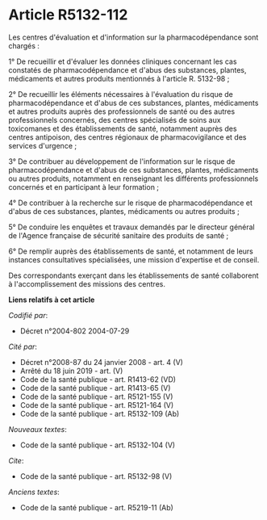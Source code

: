 # Article R5132-112

Les centres d'évaluation et d'information sur la pharmacodépendance sont chargés :

1° De recueillir et d'évaluer les données cliniques concernant les cas constatés de pharmacodépendance et d'abus des
substances, plantes, médicaments et autres produits mentionnés à l'article R. 5132-98 ;

2° De recueillir les éléments nécessaires à l'évaluation du risque de pharmacodépendance et d'abus de ces substances,
plantes, médicaments et autres produits auprès des professionnels de santé ou des autres professionnels concernés, des
centres spécialisés de soins aux toxicomanes et des établissements de santé, notamment auprès des centres antipoison, des
centres régionaux de pharmacovigilance et des services d'urgence ;

3° De contribuer au développement de l'information sur le risque de pharmacodépendance et d'abus de ces substances, plantes,
médicaments ou autres produits, notamment en renseignant les différents professionnels concernés et en participant à leur
formation ;

4° De contribuer à la recherche sur le risque de pharmacodépendance et d'abus de ces substances, plantes, médicaments ou
autres produits ;

5° De conduire les enquêtes et travaux demandés par le directeur général de l'Agence française de sécurité sanitaire des
produits de santé ;

6° De remplir auprès des établissements de santé, et notamment de leurs instances consultatives spécialisées, une mission
d'expertise et de conseil.

Des correspondants exerçant dans les établissements de santé collaborent à l'accomplissement des missions des centres.

**Liens relatifs à cet article**

_Codifié par_:

  - Décret n°2004-802 2004-07-29

_Cité par_:

  - Décret n°2008-87 du 24 janvier 2008 - art. 4 (V)
  - Arrêté du 18 juin 2019 - art. (V)
  - Code de la santé publique - art. R1413-62 (VD)
  - Code de la santé publique - art. R1413-65 (V)
  - Code de la santé publique - art. R5121-155 (V)
  - Code de la santé publique - art. R5121-164 (V)
  - Code de la santé publique - art. R5132-109 (Ab)

_Nouveaux textes_:

  - Code de la santé publique - art. R5132-104 (V)

_Cite_:

  - Code de la santé publique - art. R5132-98 (V)

_Anciens textes_:

  - Code de la santé publique - art. R5219-11 (Ab)
